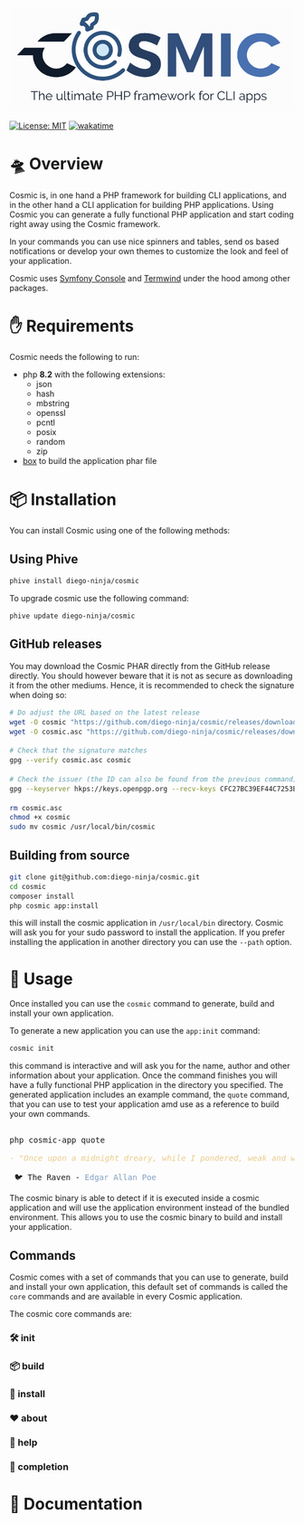 ![](assets/logo-portrait.png)

[![License: MIT](https://img.shields.io/badge/License-MIT-yellow.svg)](https://opensource.org/licenses/MIT)
[![wakatime](https://wakatime.com/badge/user/bd65f055-c9f3-4f73-92aa-3c9810f70cc3/project/018c0d4c-5525-4929-a0c3-da68ddd3448f.svg)](https://wakatime.com/badge/user/bd65f055-c9f3-4f73-92aa-3c9810f70cc3/project/018c0d4c-5525-4929-a0c3-da68ddd3448f)

# 🛸 Overview

Cosmic is, in one hand a PHP framework for building CLI applications, and in the other hand a CLI application for building PHP applications. Using Cosmic you can
generate a fully functional PHP application and start coding right away using the Cosmic framework. 

In your commands you can use nice spinners and tables, send os based notifications or develop your own themes to customize the look and feel of your application.

Cosmic uses [Symfony Console](https://symfony.com/doc/current/components/console.html) and [Termwind](https://github.com/nunomaduro/termwind) under the hood among other packages.


# ✋ Requirements

Cosmic needs the following to run:
 - php **8.2** with the following extensions:
   - json
   - hash
   - mbstring
   - openssl
   - pcntl
   - posix
   - random
   - zip
 - [box](https://box-project.github.io/box/) to build the application phar file

# 📦 Installation

You can install Cosmic using one of the following methods:

## Using Phive
```bash
phive install diego-ninja/cosmic
```

To upgrade cosmic use the following command:
```bash
phive update diego-ninja/cosmic
```

## GitHub releases
You may download the Cosmic PHAR directly from the GitHub release directly. You should however beware that it is not as secure as downloading it from the other mediums. Hence, it is recommended to check the signature when doing so:

```bash
# Do adjust the URL based on the latest release
wget -O cosmic "https://github.com/diego-ninja/cosmic/releases/download/1.0.0/cosmic.phar"
wget -O cosmic.asc "https://github.com/diego-ninja/cosmic/releases/download/1.0.0/cosmic.phar.asc"

# Check that the signature matches
gpg --verify cosmic.asc cosmic

# Check the issuer (the ID can also be found from the previous command)
gpg --keyserver hkps://keys.openpgp.org --recv-keys CFC27BC39EF44C7253BF9A2CDACB70CB34CD5799

rm cosmic.asc
chmod +x cosmic
sudo mv cosmic /usr/local/bin/cosmic
```

## Building from source
```bash
git clone git@github.com:diego-ninja/cosmic.git
cd cosmic
composer install
php cosmic app:install
```
this will install the cosmic application in `/usr/local/bin` directory.
Cosmic will ask you for your sudo password to install the application. If you prefer installing the application in another directory you can use the `--path` option.


# 🧰 Usage

Once installed you can use the `cosmic` command to generate, build and install your own application. 

To generate a new application you can use the `app:init` command:

```bash
cosmic init
```
this command is interactive and will ask you for the name, author and other information about your application. Once the command finishes you will have a fully functional PHP application in the directory you specified.
The generated application includes an example command, the `quote` command,  that you can use to test your application amd use as a reference to build your own commands.

<pre> 
php cosmic-app quote

<font color="#EBCB8B"><i>- &quot;Once upon a midnight dreary, while I pondered, weak and weary...&quot;</i></font>

 🐦 The Raven - <font color="#81A1C1">Edgar Allan Poe</font> 
</pre>

The cosmic binary is able to detect if it is executed inside a cosmic application and will use the application environment instead of the bundled environment. This allows you to use the cosmic binary to build and install your application.

## Commands

Cosmic comes with a set of commands that you can use to generate, build and install your own application, this default set of commands is called the `core` commands and are available in every Cosmic application.

The cosmic core commands are:

### 🛠️ init

### 📦 build

### 🚚 install

### ❤️ about

### 🔮 help

### 🐚 completion

# 📄 Documentation

